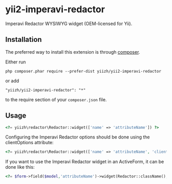 # yii2-imperavi-redactor
Imperavi Redactor WYSIWYG widget (OEM-licensed for Yii).

## Installation

The preferred way to install this extension is through [composer](http://getcomposer.org/download/).

Either run

```
php composer.phar require --prefer-dist yiizh/yii2-imperavi-redactor
```

or add

```
"yiizh/yii2-imperavi-redactor": "*"
```

to the require section of your `composer.json` file.

Usage
-----

```php
<?= yiizh\redactor\Redactor::widget(['name' => 'attributeName']) ?>
```

Configuring the Imperavi Redactor options should be done using the clientOptions attribute:

```php
<?= yiizh\redactor\Redactor::widget(['name' => 'attributeName', 'clientOptions' => ['lang' => \Yii::$app->language]]) ?>
```

If you want to use the Imperavi Redactor widget in an ActiveForm, it can be done like this:

```php
<?= $form->field($model,'attributeName')->widget(Redactor::className(),['clientOptions' =>  ['lang' => \Yii::$app->language]]) ?>
```
